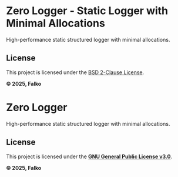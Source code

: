 # Zero Logger - Static Logger with Minimal Allocations

High-performance static structured logger with minimal allocations.

## License

This project is licensed under the [BSD 2-Clause License](https://github.com/falko-team/zero-logger/blob/main/License.md).

**© 2025, Falko**

# Zero Logger

High-performance static structured logger with minimal allocations.

## License

This project is licensed under the **[GNU General Public License v3.0](License.md)**.

**© 2025, Falko**
